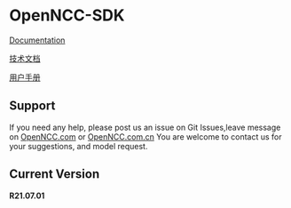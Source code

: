 # OpenNCC-SDK

[Documentation](https://eyecloudai.github.io/openncc)  

[技术文档](https://eyecloudai.github.io/openncc/ch)  

[用户手册](https://gitee.com/eyecloud/openncc/tree/master/SDK/docs/WordPdf/ch)


## Support

If you need any help, please post us an issue on Git Issues,leave message on [OpenNCC.com](https://www.openncc.com) or [OpenNCC.com.cn](https://www.openncc.com.cn)
You are welcome to contact us for your suggestions, and model request.



## Current Version

**R21.07.01**


